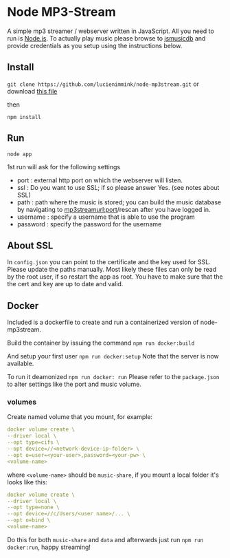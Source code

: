# Node MP3-Stream

A simple mp3 streamer / webserver written in JavaScript. All you need to run is [Node.js](https://nodejs.org/en/).
To actually play music please browse to [jsmusicdb](https://www.jsmusicdb.com) and provide credentials as you setup using the instructions below.

## Install

`git clone https://github.com/lucienimmink/node-mp3stream.git` or download [this file](https://github.com/lucienimmink/node-mp3stream/archive/master.zip)

then

`npm install`

## Run

`node app`

1st run will ask for the following settings

- port : external http port on which the webserver will listen.
- ssl : Do you want to use SSL; if so please answer Yes. (see notes about SSL)
- path : path where the music is stored; you can build the music database by navigating to <mp3streamurl:port>/rescan after you have logged in.
- username : specify a username that is able to use the program
- password : specify the password for the username

## About SSL

In `config.json` you can point to the certificate and the key used for SSL. Please update the paths manually. Most likely these files can only be read by the root user, if so restart the app as root.
You have to make sure that the the cert and key are up to date and valid.

## Docker

Included is a dockerfile to create and run a containerized version of node-mp3stream.

Build the container by issuing the command
`npm run docker:build`

And setup your first user
`npm run docker:setup`
Note that the server is now available.

To run it deamonized
`npm run docker: run`
Please refer to the `package.json` to alter settings like the port and music volume.

### volumes

Create named volume that you mount, for example:

```yaml
docker volume create \
--driver local \
--opt type=cifs \
--opt device=//<network-device-ip-folder> \
--opt o=user=<your-user>,password=<your-pw> \
<volume-name>
```

where `<volume-name>` should be `music-share`, if you mount a local folder it's looks like this:

```yaml
docker volume create \
--driver local \ 
--opt type=none \
--opt device=//c/Users/<user name>/... \
--opt o=bind \
<volume-name>
```

Do this for both `music-share` and `data` and afterwards just run `npm run docker:run`, happy streaming!
